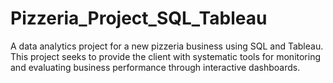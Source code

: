 # Pizzeria_Project_SQL_Tableau

A data analytics project for a new pizzeria business using SQL and Tableau. 
This project seeks to provide the client with systematic tools for monitoring and evaluating business performance through interactive dashboards.
